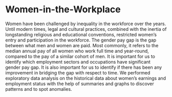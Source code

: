 # Women-in-the-Workplace
Women have been challenged by inequality in the workforce over the years. Until modern times, legal and cultural practices, combined with the inertia of longstanding religious and educational conventions, restricted women’s entry and participation in the workforce.  The gender pay gap is the gap between what men and women are paid. Most commonly, it refers to the median annual pay of all women who work full time and year-round, compared to the pay of a similar cohort of men. It is important for us to identify which employment sectors and occupations have significant gender pay gap. It is also important for us to identify if there has been any improvement in bridging the gap with respect to time.  We performed exploratory data analysis on the historical data about women’s earnings and employment status with the help of summaries and graphs to discover patterns and to spot anomalies.
